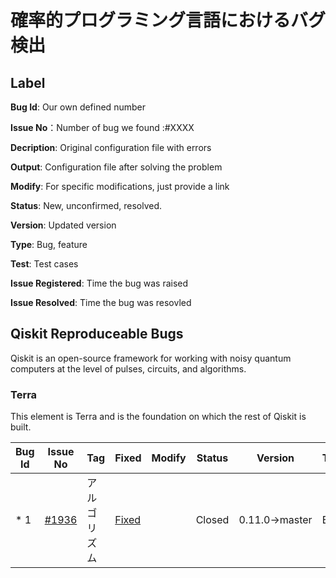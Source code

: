 # 確率的プログラミング言語におけるバグ検出
## Label
**Bug Id**: Our own defined number  

**Issue No**：Number of bug we found :#XXXX  

**Decription**: Original configuration file with errors

**Output**: Configuration file after solving the problem  

**Modify**: For specific modifications, just provide a link 

**Status**: New, unconfirmed, resolved.   

**Version**: Updated version  

**Type**: Bug, feature  

**Test**: Test cases  

**Issue Registered**: Time the bug was raised  

**Issue Resolved**: Time the bug was resovled  

## Qiskit Reproduceable Bugs
Qiskit is an open-source framework for working with noisy quantum computers at the level of pulses, circuits, and algorithms.

### Terra
This element is Terra and is the foundation on which the rest of Qiskit is built.

| Bug Id | Issue No | Tag | Fixed | Modify| Status |Version|Type|Test|Issue Registered | Issue Resolved |
| --- | --- | --- | --- | --- | --- | --- | --- | --- | --- | --- |
| * 1 | [#1936](https://github.com/stan-dev/stan/issues/1936#issue-161614691) | アルゴリズム | [Fixed](https://github.com/stan-dev/stan/commit/2a769a131b376c7b7c0464470346a55273d1dca0) | []() | Closed | 0.11.0→master | Bug | [Test](./Terra_2/Test_1) |  22 Jun 2016 | committed on 27 Jun 2016 |

